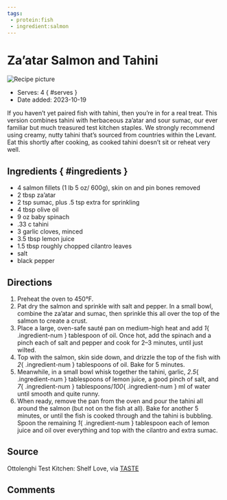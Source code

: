 ```yaml
---
tags:
 - protein:fish
 - ingredient:salmon
---
```

# Za’atar Salmon and Tahini

![Recipe picture](../images/za’atar_salmon_and-0.png)

- Serves: 4
{ #serves }
- Date added: 2023-10-19

If you haven’t yet paired fish with tahini, then you’re in for a real treat. This version combines tahini with herbaceous za’atar and sour sumac, our ever familiar but much treasured test kitchen staples. We strongly recommend using creamy, nutty tahini that’s sourced from countries within the Levant. Eat this shortly after cooking, as cooked tahini doesn’t sit or reheat very well.

## Ingredients { #ingredients }

- 4 salmon fillets (1 lb 5 oz/ 600g), skin on and pin bones removed
- 2 tbsp za’atar
- 2 tsp sumac, plus .5 tsp extra for sprinkling
- 4 tbsp olive oil
- 9 oz baby spinach
- .33 c tahini
- 3 garlic cloves, minced
- 3.5 tbsp lemon juice
- 1.5 tbsp roughly chopped cilantro leaves
- salt
- black pepper

## Directions

1. Preheat the oven to 450°F.
2. Pat dry the salmon and sprinkle with salt and pepper. In a small bowl, combine the za’atar and sumac, then sprinkle this all over the top of the salmon to create a crust.
3. Place a large, oven-safe sauté pan on medium-high heat and add *1*{ .ingredient-num } tablespoon of oil. Once hot, add the spinach and a pinch each of salt and pepper and cook for 2–3 minutes, until just wilted.
4. Top with the salmon, skin side down, and drizzle the top of the fish with *2*{ .ingredient-num } tablespoons of oil. Bake for 5 minutes.
5. Meanwhile, in a small bowl whisk together the tahini, garlic, *2.5*{ .ingredient-num } tablespoons of lemon juice, a good pinch of salt, and *7*{ .ingredient-num } tablespoons/*100*{ .ingredient-num } ml of water until smooth and quite runny.
6. When ready, remove the pan from the oven and pour the tahini all around the salmon (but not on the fish at all). Bake for another 5 minutes, or until the fish is cooked through and the tahini is bubbling. Spoon the remaining *1*{ .ingredient-num } tablespoon each of lemon juice and oil over everything and top with the cilantro and extra sumac.

## Source

Ottolenghi Test Kitchen: Shelf Love, via [TASTE](https://tastecooking.com/recipes/zaatar-salmon-and-tahini/)

## Comments

